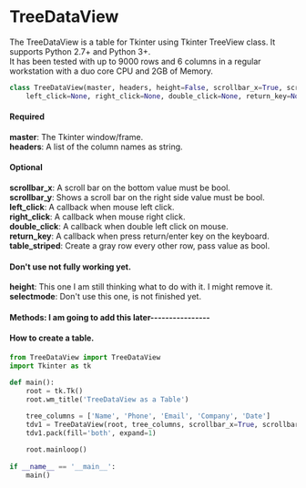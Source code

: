 # TreeDataView
The TreeDataView is a table for Tkinter using Tkinter TreeView class. It supports Python 2.7+ and Python 3+.  
It has been tested with up to 9000 rows and 6 columns in a regular workstation with a duo core CPU and 2GB of Memory.  

```python
class TreeDataView(master, headers, height=False, scrollbar_x=True, scrollbar_y=True, selectmode=None,
    left_click=None, right_click=None, double_click=None, return_key=None, table_striped=False):
```

#### Required
**master**: The Tkinter window/frame.  
**headers**: A list of the column names as string.   
#### Optional
**scrollbar_x**: A scroll bar on the bottom value must be bool.  
**scrollbar_y**: Shows a scroll bar on the right side value must be bool.  
**left_click**: A callback when mouse left click.  
**right_click**: A callback when mouse right click.  
**double_click**: A callback when double left click on mouse.  
**return_key**: A callback when press return/enter key on the keyboard.  
**table_striped**: Create a gray row every other row, pass value as bool.  
#### Don't use not fully working yet.
**height**: This one I am still thinking what to do with it. I might remove it.
**selectmode**: Don't use this one, is not finished yet.  


#### Methods: I am going to add this later----------------

#### How to create a table.
```python
from TreeDataView import TreeDataView
import Tkinter as tk

def main():
    root = tk.Tk()
    root.wm_title('TreeDataView as a Table')
    
    tree_columns = ['Name', 'Phone', 'Email', 'Company', 'Date']
    tdv1 = TreeDataView(root, tree_columns, scrollbar_x=True, scrollbar_y=True, double_click=callback)
    tdv1.pack(fill='both', expand=1)

    root.mainloop()
    
if __name__ == '__main__':
    main()
```
